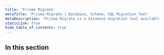 ```yaml
---
title: 'Prisma Migrate'
metaTitle: 'Prisma Migrate | Database, Schema, SQL Migration Tool'
metaDescription: 'Prisma Migrate is a database migration tool available via the Prisma CLI that integrates with Prisma schema for data modeling.'
staticLink: true
hide_table_of_contents: true
---
```


## In this section

<!-- Subsections -->
